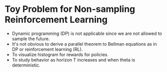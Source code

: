 # Toy Problem for Non-sampling Reinforcement Learning

* Dynamic programming (DP) is not applicable since we are not allowed to sample the future.
* It's not obvious to derive a parallel theorem to Bellman equations as in DP or reinforcement learning (RL).
* To visualize histogram for rewards for policies. 
* To study behavior as horizon T increases and when theta is deterministic.

